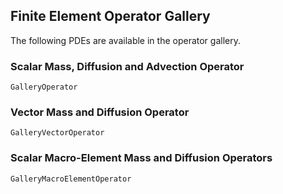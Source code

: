 ## Finite Element Operator Gallery

The following PDEs are available in the operator gallery.

### Scalar Mass, Diffusion and Advection Operator

```@docs
GalleryOperator
```

### Vector Mass and Diffusion Operator

```@docs
GalleryVectorOperator
```

### Scalar Macro-Element Mass and Diffusion Operators

```@docs
GalleryMacroElementOperator
```
